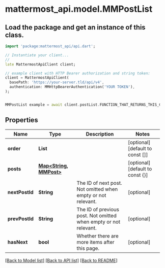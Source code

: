 # mattermost_api.model.MMPostList

## Load the package and get an instance of this class.
```dart
import 'package:mattermost_api/api.dart';

// Instantiate your client...
//
late MattermostApiClient client;

// example client with HTTP Bearer authorization and string token:
client = MattermostApiClient(
  basePath: 'https://your-server.tld/api/v4',
  authentication: MMHttpBearerAuthentication('YOUR TOKEN'),
);


MMPostList example = await client.postList.FUNCTION_THAT_RETURNS_THIS_CLASS();

```

## Properties
Name | Type | Description | Notes
------------ | ------------- | ------------- | -------------
**order** | **List<String>** |  | [optional] [default to const []]
**posts** | [**Map<String, MMPost>**](MMPost.md) |  | [optional] [default to const {}]
**nextPostId** | **String** | The ID of next post. Not omitted when empty or not relevant. | [optional] 
**prevPostId** | **String** | The ID of previous post. Not omitted when empty or not relevant. | [optional] 
**hasNext** | **bool** | Whether there are more items after this page. | [optional] 

[[Back to Model list]](../GENERATED_README.md#documentation-for-models) [[Back to API list]](../GENERATED_README.md#documentation-for-api-endpoints) [[Back to README]](../GENERATED_README.md)


